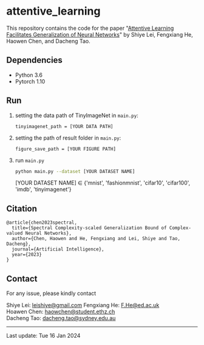 # attentive_learning

This repository contains the code for the paper "[Attentive Learning Facilitates Generalization of Neural Networks](https://arxiv.org/abs/2112.03467)" by Shiye Lei, Fengxiang He, Haowen Chen, and Dacheng Tao.

## Dependencies

- Python 3.6
- Pytorch 1.10


## Run

1. setting the data path of TinyImageNet in `main.py`:

   `tinyimagenet_path = [YOUR DATA PATH]`

2. setting the path of result folder in `main.py`:

   `figure_save_path = [YOUR FIGURE PATH]`

3. run `main.py`

   ```bash
   python main.py --dataset [YOUR DATASET NAME]
   ```

   [YOUR DATASET NAME] ∈ {'mnist', 'fashionmnist', 'cifar10', 'cifar100', 'imdb', 'tinyimagenet'}


## Citation
```
@article{chen2023spectral,
  title={Spectral Complexity-scaled Generalization Bound of Complex-valued Neural Networks},
  author={Chen, Haowen and He, Fengxiang and Lei, Shiye and Tao, Dacheng},
  journal={Artificial Intelligence},
  year={2023}
}
```

## Contact

For any issue, please kindly contact

Shiye Lei: [leishiye@gmail.com](mailto:leishiye@gmail.com) 
Fengxiang He: [F.He@ed.ac.uk](mailto:F.He@ed.ac.uk)  
Hoawen Chen: [haowchen@student.ethz.ch](mailto:haowchen@student.ethz.ch)  
Dacheng Tao: [dacheng.tao@sydney.edu.au](mailto:dacheng.tao@ntu.edu.sg)

---

Last update: Tue 16 Jan 2024
